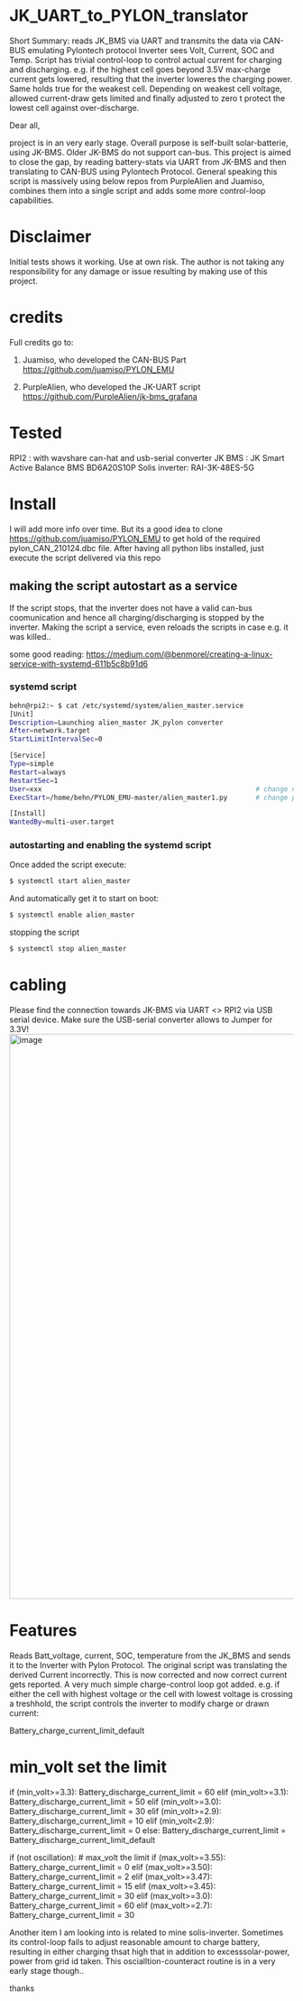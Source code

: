 # JK_UART_to_PYLON_translator

Short Summary:
reads JK_BMS via UART and transmits the data via CAN-BUS emulating Pylontech protocol
Inverter sees Volt, Current, SOC and Temp.
Script  has trivial control-loop to control actual current for charging and discharging. e.g. if the highest cell goes beyond 3.5V max-charge current gets lowered, resulting that the inverter loweres the charging power.
Same holds true for the weakest cell. Depending on weakest cell voltage, allowed current-draw gets limited and finally adjusted to zero t protect the lowest cell against over-discharge.


Dear all,

project is in an very early stage.
Overall purpose is self-built solar-batterie, using JK-BMS. Older JK-BMS do not support can-bus. This project is aimed to close the gap, by reading battery-stats via UART from JK-BMS and then translating to CAN-BUS using Pylontech Protocol.
General speaking this script is massively using below repos from PurpleAlien and Juamiso, combines them into a single script and adds some more control-loop capabilities.

# Disclaimer
Initial tests shows it working. Use at own risk. The author is not taking any responsibility for any damage or issue resulting by making use of this project.

# credits
Full credits go to:
1) Juamiso, who developed the CAN-BUS Part
https://github.com/juamiso/PYLON_EMU

2) PurpleAlien, who developed the JK-UART script
https://github.com/PurpleAlien/jk-bms_grafana

Tested
=======
RPI2          : with wavshare can-hat and usb-serial converter
JK BMS        : JK Smart Active Balance BMS BD6A20S10P
Solis inverter: RAI-3K-48ES-5G



Install
========
I will add more info over time.
But its a good idea to clone https://github.com/juamiso/PYLON_EMU to get hold of the required pylon_CAN_210124.dbc file.
After having all python libs installed, just execute the script delivered via this repo

## making the script autostart as a service
If the script stops, that the inverter does not have a valid can-bus coomunication and hence all charging/discharging is stopped by the inverter. Making the script a service, even reloads the scripts in case e.g. it was killed.. 

some good reading: https://medium.com/@benmorel/creating-a-linux-service-with-systemd-611b5c8b91d6

### systemd script
```bash
behn@rpi2:~ $ cat /etc/systemd/system/alien_master.service
[Unit]
Description=Launching alien_master JK_pylon converter
After=network.target
StartLimitIntervalSec=0

[Service]
Type=simple
Restart=always
RestartSec=1
User=xxx                                                     # change name according to your account used on your own RPI
ExecStart=/home/behn/PYLON_EMU-master/alien_master1.py       # change path accordingly to match your setup

[Install]
WantedBy=multi-user.target
```

### autostarting and enabling the systemd script
Once added the script execute:
```bash
$ systemctl start alien_master
```

And automatically get it to start on boot:
```bash
$ systemctl enable alien_master
```

stopping the script
```bash
$ systemctl stop alien_master
```

cabling
========
Please find the connection towards JK-BMS via UART <> RPI2 via USB serial device. Make sure the USB-serial converter allows to Jumper for 3.3V!
<img width="1002" alt="image" src="https://github.com/chrgraf/JK_UART_to_PYLON_translator/assets/22005482/335aa90b-a8b1-40e6-a976-aeb044a0daa1">



Features
=========
Reads Batt_voltage, current, SOC, temperature from the JK_BMS and sends it to the Inverter with Pylon Protocol.
The original script was translating the derived Current incorrectly. This is now corrected and now correct current gets reported.
A very much simple charge-control loop got added. e.g. if either  the cell with highest voltage or the cell with lowest voltage is crossing a treshhold, the script controls the inverter to modify charge or drawn current:

Battery_charge_current_limit_default

  # min_volt set the limit
  if (min_volt>=3.3):
     Battery_discharge_current_limit = 60
  elif (min_volt>=3.1):
     Battery_discharge_current_limit = 50
  elif (min_volt>=3.0):
     Battery_discharge_current_limit = 30
  elif (min_volt>=2.9):
     Battery_discharge_current_limit = 10
  elif (min_volt<2.9):
     Battery_discharge_current_limit = 0
  else:
     Battery_discharge_current_limit = Battery_discharge_current_limit_default
 

  if (not oscillation):
    # max_volt the limit
    if (max_volt>=3.55):
       Battery_charge_current_limit = 0
    elif (max_volt>=3.50):
       Battery_charge_current_limit = 2
    elif (max_volt>=3.47):
       Battery_charge_current_limit = 15
    elif (max_volt>=3.45):
       Battery_charge_current_limit = 30
    elif (max_volt>=3.0):
       Battery_charge_current_limit = 60
    elif (max_volt>=2.7):
       Battery_charge_current_limit = 30

Another item I am looking into is related to mine solis-inverter. Sometimes its control-loop fails to adjust reasonable amount to charge battery, resulting in either charging thsat high that in addition to excesssolar-power, power from grid id taken.
This oscialltion-counteract routine is in a very early stage though..


thanks


 
